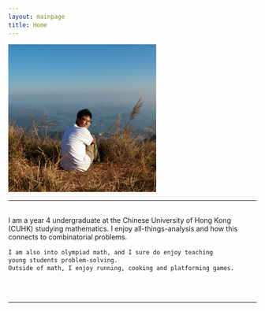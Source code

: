 ```yaml
---
layout: mainpage
title: Home
---
```

<div class="introduction">
  <div class="profile-pic">
    <img src="/assets/images/HTA1.webp" width="300px">
  </div>
  <div>
  <hr>
  <br>
    I am a year 4 undergraduate at the Chinese University of Hong Kong (CUHK) studying mathematics. 
    I enjoy all-things-analysis and how this connects to combinatorial problems. 
    <br>

    I am also into olympiad math, and I sure do enjoy teaching 
    young students problem-solving. 
    Outside of math, I enjoy running, cooking and platforming games.
  <br><br>
  <hr>

  </div>
</div>
